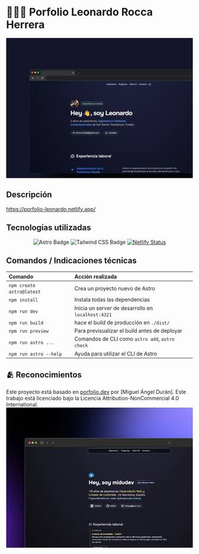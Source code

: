# 👨🏻‍💻 Porfolio Leonardo Rocca Herrera
![porfolio-leonardo](public/porfolio.png)

## Descripción
https://porfolio-leonardo.netlify.app/

## Tecnologías utilizadas
<div align="center">

![Astro Badge](https://img.shields.io/badge/Astro-FF3E00?logo=astro&logoColor=fff&style=flat)
![Tailwind CSS Badge](https://img.shields.io/badge/Tailwind%20CSS-06B6D4?logo=tailwindcss&logoColor=fff&style=flat)
[![Netlify Status](https://api.netlify.com/api/v1/badges/ead74cb1-ff38-40ca-b052-110c32f72a13/deploy-status)](https://app.netlify.com/sites/porfolio-leonardo/deploys)
</div>

## Comandos / Indicaciones técnicas

| Comando                  | Acción realizada                                   |
| :---------------------   | :------------------------------------------------- |
| `npm create astro@latest`| Crea un proyecto nuevo de Astro                    |
| `npm install`            | Instala todas las dependencias                     |
| `npm run dev`            | Inicia un server de desarrollo en `localhost:4321` |
| `npm run build`          | hace el build de producción en `./dist/`           |
| `npm run preview`        | Para previsualizar el build antes de deployar      |
| `npm run astro ...`      | Comandos de CLI como `astro add`, `astro check`    |
| `npm run astro --help`   | Ayuda para utilizar el CLI de Astro                |

## 🫂 Reconocimientos

Este proyecto está basado en [porfolio.dev](https://github.com/midudev/porfolio.dev) por [Miguel Ángel Durán]. Este trabajo está licenciado bajo la Licencia Attribution-NonCommercial 4.0 International.
![porfolio.dev](public/porfolio.webp)